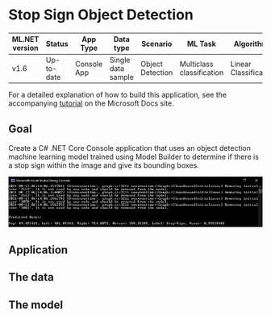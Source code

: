 # Stop Sign Object Detection

| ML.NET version | Status                        | App Type    | Data type | Scenario            | ML Task                   | Algorithms                  |
|----------------|-------------------------------|-------------|-----------|---------------------|---------------------------|-----------------------------|
| v1.6         | Up-to-date | Console App | Single data sample | Object Detection | Multiclass classification | Linear Classification |

For a detailed explanation of how to build this application, see the accompanying [tutorial](https://docs.microsoft.com/en-us/dotnet/machine-learning/tutorials/object-detection-model-builder) on the Microsoft Docs site.

## Goal

Create a C# .NET Core Console application that uses an object detection machine learning model trained using Model Builder to determine if there is a stop sign within the image and give its bounding boxes.

![Console output](./images/console-output.png)

## Application



## The data



## The model
